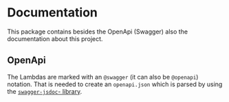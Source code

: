 # Documentation

This package contains besides the OpenApi (Swagger) also the documentation about this project.

## OpenApi

The Lambdas are marked with an `@swagger` (it can also be `@openapi`) notation.
That is needed to create an `openapi.json` which is parsed by using the [`swagger-jsdoc`- library](https://github.com/Surnet/swagger-jsdoc/).
